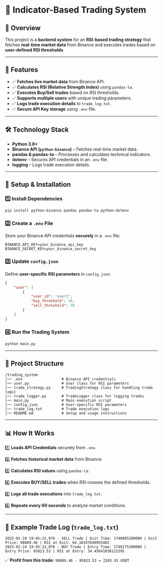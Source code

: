 # 📌 Indicator-Based Trading System

## 📖 Overview
This project is a **backend system** for an **RSI-based trading strategy** that fetches **real-time market data** from Binance and executes trades based on **user-defined RSI thresholds**.

---

## 🚀 Features
- ✅ **Fetches live market data** from Binance API.
- ✅ **Calculates RSI (Relative Strength Index)** using `pandas-ta`.
- ✅ **Executes Buy/Sell trades** based on RSI thresholds.
- ✅ **Supports multiple users** with unique trading parameters.
- ✅ **Logs trade execution details** to `trade_log.txt`.
- ✅ **Secure API Key storage** using `.env` file.

---

## 🛠️ Technology Stack
- **Python 3.8+**
- **Binance API (`python-binance`)** – Fetches real-time market data.
- **pandas & pandas-ta** – Processes and calculates technical indicators.
- **dotenv** – Secures API credentials in an `.env` file.
- **logging** – Logs trade execution details.

---

## 🔧 Setup & Installation

### 1️⃣ Install Dependencies
```bash
pip install python-binance pandas pandas-ta python-dotenv
```

### 2️⃣ Create a `.env` File
Store your Binance API credentials **securely** in a `.env` file:
```plaintext
BINANCE_API_KEY=your_binance_api_key
BINANCE_SECRET_KEY=your_binance_secret_key
```

### 3️⃣ Update `config.json`
Define **user-specific RSI parameters** in `config.json`:
```json
{
    "user": [
        {
            "user_id": "user1",
            "buy_threshold": 30,
            "sell_threshold": 70
        }
    ]
}
```

### 4️⃣ Run the Trading System
```bash
python main.py
```

---

## 📂 Project Structure
```
/trading_system
│── .env                  # Binance API credentials
│── user.py               # User class for RSI parameters
│── trade_strategy.py     # TradingStrategy class for handling trade logic
│── trade_logger.py       # TradeLogger class for logging trades
│── main.py               # Main execution script
│── config.json           # User-specific RSI parameters
│── trade_log.txt         # Trade execution logs
│── README.md             # Setup and usage instructions
```

---

## 📊 How It Works
1️⃣ **Loads API Credentials** securely from `.env`.

2️⃣ **Fetches historical market data** from Binance.

3️⃣ **Calculates RSI values** using `pandas-ta`.

4️⃣ **Executes BUY/SELL trades** when RSI crosses the defined thresholds.

5️⃣ **Logs all trade executions** into `trade_log.txt`.

6️⃣ **Repeats every 60 seconds** to analyze market conditions.

---

## 📄 Example Trade Log (`trade_log.txt`)
```
2025-02-24 19:45:22,076 - SELL Trade | Exit Time: 1740085200000 | Exit Price: 98089.46 | RSI at Exit: 64.10197640955482
2025-02-24 19:45:22,076 - BUY Trade | Entry Time: 1740175200000 | Entry Price: 95823.53 | RSI at Entry: 34.45641038121595
```
✅ **Profit from this trade:** `98089.46 - 95823.53 = 2265.93 USDT`
